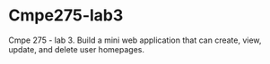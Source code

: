 # Cmpe275-lab3
Cmpe 275 - lab 3. Build a mini web application that can create, view, update, and delete user homepages.
